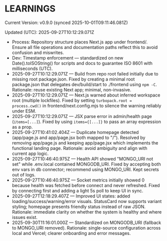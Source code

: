 # LEARNINGS

<!--VERSION_INFO_START-->
Current Version: v0.9.0 (synced 2025-10-01T09:11:46.081Z)
<!--VERSION_INFO_END-->

Updated (UTC): 2025-09-27T10:12:29.071Z

- Process: Repository structure places Next.js app under frontend/. Ensure all file operations and documentation paths reflect this to avoid confusion and miswrites.
- Dev: Timestamp enforcement — standardized on new Date().toISOString() for scripts and docs to guarantee ISO 8601 with milliseconds (UTC).
- 2025-09-27T10:12:29.071Z — Build from repo root failed initially due to missing root package.json. Fixed by creating a minimal root package.json that delegates dev/build/start to ./frontend using `npm -C`. Rationale: reuse existing Next app; minimal, non-invasive.
- 2025-09-27T10:12:29.071Z — Next.js warned about inferred workspace root (multiple lockfiles). Fixed by setting `turbopack.root = process.cwd()` in frontend/next.config.mjs to silence the warning reliably under ESM.
- 2025-09-27T10:12:29.071Z — JSX parse error in admin/health page (`items=[...]`). Fixed by using `items={[...]}` to pass an array expression as a prop.
- 2025-09-27T10:41:02.404Z — Duplicate homepage detected (app/page.js and app/page.jsx both mapped to "/"). Resolved by removing app/page.js and keeping app/page.jsx which implements the functional landing page. Rationale: avoid ambiguity and align with current app logic.
- 2025-09-27T10:46:40.975Z — Health API showed "MONGO_URI not set" while .env.local contained MONGODB_URI. Fixed by accepting both env vars in db connector; recommend using MONGO_URI. Kept secrets out of logs.
- 2025-09-27T10:46:40.975Z — Socket metrics initially showed 0 because health was fetched before connect and never refreshed. Fixed by connecting first and adding a light 5s poll to keep UI in sync.
- 2025-09-27T12:18:29.407Z — Improved UI states: added loading/success/warning/error visuals. StatusCard now supports variant styling; homepage presents friendly status instead of raw JSON. Rationale: immediate clarity on whether the system is healthy and where issues exist.
- 2025-09-30T11:16:01.000Z — Standardized on MONGODB_URI (fallback to MONGO_URI removed). Rationale: single-source configuration across local and Vercel; clearer onboarding and error messages.
